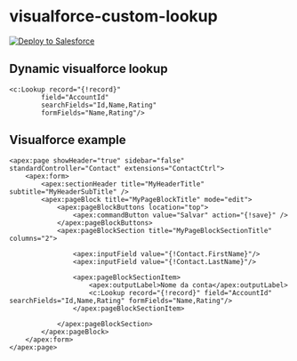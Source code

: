 # visualforce-custom-lookup

<a href="https://githubsfdeploy.herokuapp.com?owner=dieffrei&repo=visualforce-custom-lookup">
  <img alt="Deploy to Salesforce"
       src="https://raw.githubusercontent.com/afawcett/githubsfdeploy/master/src/main/webapp/resources/img/deploy.png">
</a>

## Dynamic visualforce lookup

```
<c:Lookup record="{!record}" 
        field="AccountId" 
        searchFields="Id,Name,Rating" 
        formFields="Name,Rating"/>
```

## Visualforce example
```
<apex:page showHeader="true" sidebar="false" standardController="Contact" extensions="ContactCtrl">
	<apex:form>
		<apex:sectionHeader title="MyHeaderTitle" subtitle="MyHeaderSubTitle" />
		<apex:pageBlock title="MyPageBlockTitle" mode="edit">
			<apex:pageBlockButtons location="top">
				<apex:commandButton value="Salvar" action="{!save}" />
			</apex:pageBlockButtons>
			<apex:pageBlockSection title="MyPageBlockSectionTitle" columns="2">
				
				<apex:inputField value="{!Contact.FirstName}"/>
				<apex:inputField value="{!Contact.LastName}"/>

				<apex:pageBlockSectionItem>
					<apex:outputLabel>Nome da conta</apex:outputLabel>
					<c:Lookup record="{!record}" field="AccountId" searchFields="Id,Name,Rating" formFields="Name,Rating"/>
				</apex:pageBlockSectionItem>
				
			</apex:pageBlockSection>
		</apex:pageBlock>
	</apex:form>
</apex:page>
```
